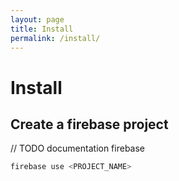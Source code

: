 ```yaml
---
layout: page
title: Install
permalink: /install/
---
```

# Install

## Create a firebase project

// TODO documentation firebase

```bash
firebase use <PROJECT_NAME>
```

